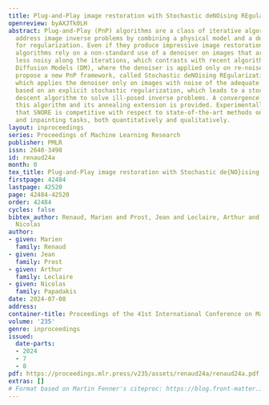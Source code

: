 ```yaml
---
title: Plug-and-Play image restoration with Stochastic deNOising REgularization
openreview: byAXJTk0LH
abstract: Plug-and-Play (PnP) algorithms are a class of iterative algorithms that
  address image inverse problems by combining a physical model and a deep neural network
  for regularization. Even if they produce impressive image restoration results, these
  algorithms rely on a non-standard use of a denoiser on images that are less and
  less noisy along the iterations, which contrasts with recent algorithms based on
  Diffusion Models (DM), where the denoiser is applied only on re-noised images. We
  propose a new PnP framework, called Stochastic deNOising REgularization (SNORE),
  which applies the denoiser only on images with noise of the adequate level. It is
  based on an explicit stochastic regularization, which leads to a stochastic gradient
  descent algorithm to solve ill-posed inverse problems. A convergence analysis of
  this algorithm and its annealing extension is provided. Experimentally, we prove
  that SNORE is competitive with respect to state-of-the-art methods on deblurring
  and inpainting tasks, both quantitatively and qualitatively.
layout: inproceedings
series: Proceedings of Machine Learning Research
publisher: PMLR
issn: 2640-3498
id: renaud24a
month: 0
tex_title: Plug-and-Play image restoration with Stochastic de{NO}ising {RE}gularization
firstpage: 42484
lastpage: 42520
page: 42484-42520
order: 42484
cycles: false
bibtex_author: Renaud, Marien and Prost, Jean and Leclaire, Arthur and Papadakis,
  Nicolas
author:
- given: Marien
  family: Renaud
- given: Jean
  family: Prost
- given: Arthur
  family: Leclaire
- given: Nicolas
  family: Papadakis
date: 2024-07-08
address:
container-title: Proceedings of the 41st International Conference on Machine Learning
volume: '235'
genre: inproceedings
issued:
  date-parts:
  - 2024
  - 7
  - 8
pdf: https://proceedings.mlr.press/v235/assets/renaud24a/renaud24a.pdf
extras: []
# Format based on Martin Fenner's citeproc: https://blog.front-matter.io/posts/citeproc-yaml-for-bibliographies/
---
```

